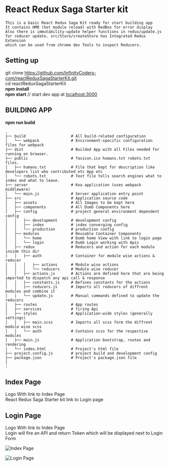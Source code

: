 # React Redux Saga Starter kit

```
This is a basic React Redux Saga Kit ready for start building app  
It contains HMR (hot module reload) with RedBox for error display  
Also there is immutability-update helper functions in redux/update.js  
for reducer update. src/Store/createStore has Integrated Redux Extension  
which can be used from chrome dev Tools to inspect Reducers.
```

## Setting up
git clone https://github.com/InfinityCoders-com/reactReduxSagaStarterKit.git  
cd reactReduxSagaStarterKit  
**npm install**  
**npm start**                      // start dev app at [localhost:3000](http://localhost:3000)  

## BUILDING APP
**npm run build**

```
.
├── build                    # All build-related configuration
│   └── webpack              # Environment-specific configuration files for webpack
├── dist                     # Builded App with all Files needed for running on browser.
├── public                   # favicon.ico humans.txt robots.txt files.
│   ├── humans.txt           # File that kept for description like developers list who contributed etc App etc
│   └── robots.txt           # Text file tells search engines what to index and what to leave.
├── server                   # Koa application (uses webpack middleware)
│   └── main.js              # Server application entry point
├── src                      # Application source code
│   ├── assets               # All Images to be kept here
│   ├── components           # All Dumb Components here
│   ├── config               # project general environment dependent config
│   │   ├── development      # development config
│   │   ├── index            # index converging config
│   │   └── production       # production config
│   ├── modules              # Reusable Container Components
│   │   └── home             # Dumb home View with link to login page
│   │   └── login            # Dumb Login working with Apis
│   ├── redux                # Reducers and action for each module inside this dir
│   │   ├── auth             # Container for module wise actions & reducer
│   │   │   ├── actions      # Module wise actions
│   │   │   └── reducers     # Module wise reducer
│   │   ├── actions.js       # Actions are defined here that are being imported to dispatch any api call & response
│   │   ├── constants.js     # Defines constants for the actions
│   │   ├── reducers.js      # Imports all reducers of diffrent modules and combine it
│   │   └── update.js        # Manual commands defined to update the reducers
│   ├── routes               # App routes
│   ├── services             # firing Api
│   ├── styles               # Application-wide styles (generally settings)
│   │   ├── main.scss        # Imports all scss form the diffrent module wise scss
│   │   └── auth             # Contains scss for the respective modules
│   ├── main.js              # Application bootstrap, routes and rendering
│   └── index.html           # Project's html file
├── project.config.js        # project build and development config
├── package.json             # Project's package.json file
│
:
```


## Index Page

Logo With link to Index Page  
React Redux Saga Starter kit link to Login page  

## Login Page

Logo With link to Index Page  
Login will fire an API and return Token which will be displayed next to Login Form  
  
  
![Index Page](https://raw.githubusercontent.com/InfinityCoders-com/reactReduxSagaStarterKit/master/src/assets/ReactReduxSagaStarterKit.png)


![Login Page](https://raw.githubusercontent.com/InfinityCoders-com/reactReduxSagaStarterKit/master/src/assets/ReactReduxSagaStarterKit1.png)
